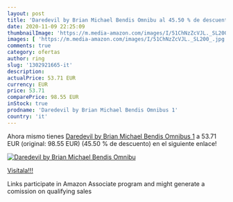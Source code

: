```yaml
---
layout: post
title: 'Daredevil by Brian Michael Bendis Omnibu al 45.50 % de descuento'
date: 2020-11-09 22:25:09
thumbnailImage: 'https://m.media-amazon.com/images/I/51ChNzZcVJL._SL200_.jpg'
images: [ 'https://m.media-amazon.com/images/I/51ChNzZcVJL._SL200_.jpg' ]
comments: true
category: ofertas
author: ring
slug: '1302921665-it'
description:
actualPrice: 53.71 EUR
currency: EUR
price: 53.71
comparePrice: 98.55 EUR
inStock: true
prodname: 'Daredevil by Brian Michael Bendis Omnibus 1'
country: 'it'
---
```


Ahora mismo tienes [Daredevil by Brian Michael Bendis Omnibus 1](https://www.amazon.it/dp/1302921665/?tag=tolees00-21) a 53.71 EUR (original: 98.55 EUR) (45.50 %  de descuento) en el siguiente enlace!

[![Daredevil by Brian Michael Bendis Omnibu](https://m.media-amazon.com/images/I/51ChNzZcVJL._SL200_.jpg)](https://www.amazon.it/dp/1302921665/?tag=tolees00-21)

[Visítala!!!](https://www.amazon.it/dp/1302921665/?tag=tolees00-21)

Links participate in Amazon Associate program and might generate a comission on qualifying sales
